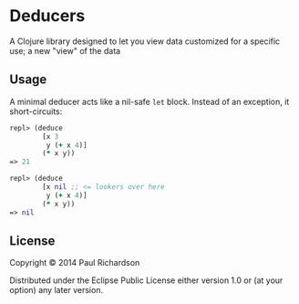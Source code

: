 # Deducers

A Clojure library designed to let you view data customized for a specific use; a new "view" of the data

## Usage

A minimal deducer acts like a nil-safe `let` block. Instead of an exception, it short-circuits:
```clojure
repl> (deduce
        [x 3
         y (+ x 4)]
        (* x y))
=> 21

repl> (deduce
        [x nil ;; <= lookers over here
         y (+ x 4)]
        (* x y))
=> nil
```

## License

Copyright © 2014 Paul Richardson

Distributed under the Eclipse Public License either version 1.0 or (at
your option) any later version.
